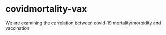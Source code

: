 # covidmortality-vax
We are examining the correlation between covid-19 mortality/morbidity and vaccination
